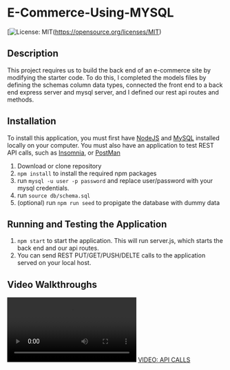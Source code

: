 # E-Commerce-Using-MYSQL

[![License: MIT](https://img.shields.io/badge/License-MIT-blue.svg)(https://opensource.org/licenses/MIT)

## Description

This project requires us to build the back end of an e-commerce site by modifying the starter code. To do this, I completed the models files by defining the schemas column data types, connected the front end to a back end express server and mysql server, and I defined our rest api routes and methods.

## Installation

To install this application, you must first have [NodeJS](https://nodejs.org/en/) and [MySQL](https://www.mysql.com) installed locally on your computer. You must also have an application to test REST API calls, such as [Insomnia](https://insomnia.rest), or [PostMan](https://www.postman.com)

1. Download or clone repository
2. `npm install` to install the required npm packages
3. run `mysql -u user -p password` and replace user/password with your mysql credentials.
4. run `source db/schema.sql`
5. (optional) run `npm run seed` to propigate the database with dummy data

## Running and Testing the Application

1. `npm start` to start the application. This will run server.js, which starts the back end and our api routes.
2. You can send REST PUT/GET/PUSH/DELTE calls to the application served on your local host.

## Video Walkthroughs
![VIDEO: STARTING APPLICATION](./_assets_/VideoWalkthrough.mov)
[VIDEO: API CALLS](./_assets_/REST_API_calls.mov)
